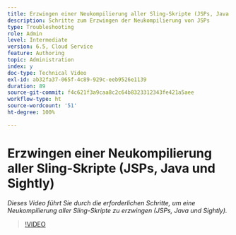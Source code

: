```yaml
---
title: Erzwingen einer Neukompilierung aller Sling-Skripte (JSPs, Java und Sightly)
description: Schritte zum Erzwingen der Neukompilierung von JSPs
type: Troubleshooting
role: Admin
level: Intermediate
version: 6.5, Cloud Service
feature: Authoring
topic: Administration
index: y
doc-type: Technical Video
exl-id: ab32fa37-065f-4c89-929c-eeb9526e1139
duration: 89
source-git-commit: f4c621f3a9caa8c2c64b8323312343fe421a5aee
workflow-type: ht
source-wordcount: '51'
ht-degree: 100%

---
```


# Erzwingen einer Neukompilierung aller Sling-Skripte (JSPs, Java und Sightly)

*Dieses Video führt Sie durch die erforderlichen Schritte, um eine Neukompilierung aller Sling-Skripte zu erzwingen (JSPs, Java und Sightly).*

>[!VIDEO](https://video.tv.adobe.com/v/335464?quality=12&learn=on)
